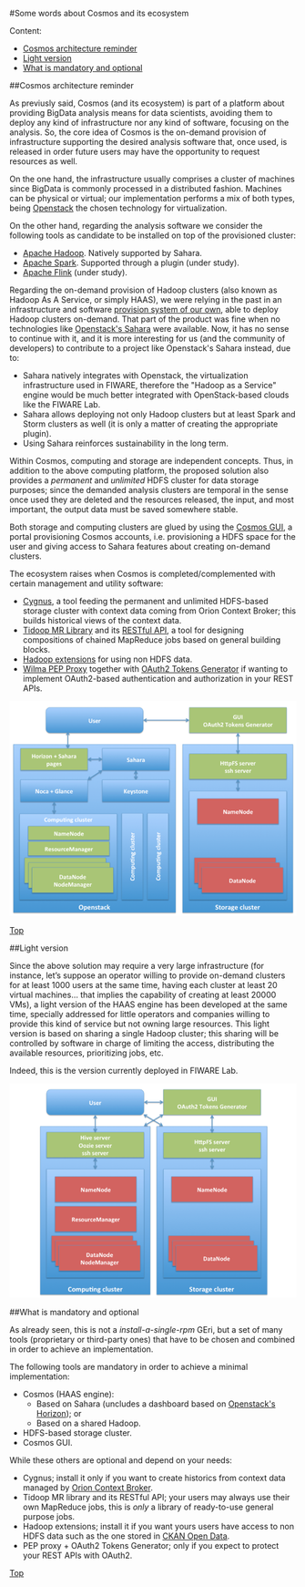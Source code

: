 #<a name="top"></a>Some words about Cosmos and its ecosystem

Content:<br>

* [Cosmos architecture reminder](#section1)
* [Light version](#section2)
* [What is mandatory and optional](#section3)

##<a name="section1"></a>Cosmos architecture reminder

As previusly said, Cosmos (and its ecosystem) is part of a platform about providing BigData analysis means for data scientists, avoiding them to deploy any kind of infrastructure nor any kind of software, focusing on the analysis. So, the core idea of Cosmos is the on-demand provision of infrastructure supporting the desired analysis software that, once used, is released in order future users may have the opportunity to request resources as well.

On the one hand, the infrastructure usually comprises a cluster of machines since BigData is commonly processed in a distributed fashion. Machines can be physical or virtual; our implementation performs a mix of both types, being [Openstack](http://www.openstack.org/) the chosen technology for virtualization.

On the other hand, regarding the analysis software we consider the following tools as candidate to be installed on top of the provisioned cluster:

* [Apache Hadoop](http://hadoop.apache.org/). Natively supported by Sahara.
* [Apache Spark](http://spark.apache.org/). Supported through a plugin (under study).
* [Apache Flink](http://flink.apache.org/) (under study).

Regarding the on-demand provision of Hadoop clusters (also known as Hadoop As A Service, or simply HAAS), we were relying in the past in an infrastructure and software [provision system of our own](http://github.com/telefonicaid/fiware-cosmos-platform), able to deploy Hadoop clusters on-demand. That part of the product was fine when no technologies like [Openstack's Sahara](http://docs.openstack.org/developer/sahara/) were available. Now, it has no sense to continue with it, and it is more interesting for us (and the community of developers) to contribute to a project like Openstack's Sahara instead, due to:

* Sahara natively integrates with Openstack, the virtualization infrastructure used in FIWARE, therefore the "Hadoop as a Service" engine would be much better integrated with OpenStack-based clouds like the FIWARE Lab.
* Sahara allows deploying not only Hadoop clusters but at least Spark and Storm clusters as well (it is only a matter of creating the appropriate plugin).
* Using Sahara reinforces sustainability in the long term.

Within Cosmos, computing and storage are independent concepts. Thus, in addition to the above computing platform, the proposed solution also provides a *permanent* and *unlimited* HDFS cluster for data storage purposes; since the demanded analysis clusters are temporal in the sense once used they are deleted and the resources released, the input, and most important, the output data must be saved somewhere stable.

Both storage and computing clusters are glued by using the [Cosmos GUI](http://github.com/telefonicaid/fiware-cosmos/tree/develop/cosmos-gui), a portal provisioning Cosmos accounts, i.e. provisioning a HDFS space for the user and giving access to Sahara features about creating on-demand clusters.

The ecosystem raises when Cosmos is completed/complemented with certain management and utility software:

* [Cygnus](http://github.com/telefonicaid/fiware-cygnus), a tool feeding the permanent and unlimited HDFS-based storage cluster with context data coming from Orion Context Broker; this builds historical views of the context data.
* [Tidoop MR Library](http://github.com/telefonicaid/fiware-tidoop/tree/master/tidoop-mr-lib) and its [RESTful API](http://github.com/telefonicaid/fiware-tidoop/tree/master/tidoop-mr-lib-api), a tool for designing compositions of chained MapReduce jobs based on general building blocks.
* [Hadoop extensions](http://github.com/telefonicaid/fiware-tidoop/tree/master/tidoop-hadoop-ext) for using non HDFS data.
* [Wilma PEP Proxy](http://github.com/ging/fi-ware-pep-proxy) together with [OAuth2 Tokens Generator](http://github.com/telefonicaid/fiware-cosmos/tree/develop/cosmos-auth) if wanting to implement OAuth2-based authentication and authorization in your REST APIs.

![Figure 2 - Big Data architecture reminder](big_data_installation_guide_figure_2.png "Figure 2 - Big Data architecture reminder")

[Top](#top)

##<a name="section2"></a>Light version

Since the above solution may require a very large infrastructure (for instance, let’s suppose an operator willing to provide on-demand clusters for at least 1000 users at the same time, having each cluster at least 20 virtual machines… that implies the capability of creating at least 20000 VMs), a light version of the HAAS engine has been developed at the same time, specially addressed for little operators and companies willing to provide this kind of service but not owning large resources. This light version is based on sharing a single Hadoop cluster; this sharing will be controlled by software in charge of limiting the access, distributing the available resources, prioritizing jobs, etc.

Indeed, this is the version currently deployed in FIWARE Lab.

![Figure 3 - Light-version Big Data architecture](big_data_installation_guide_figure_3.png "Figure 3 - Light-version Big Data architecture")

##<a name="section3"></a>What is mandatory and optional

As already seen, this is not a <i>install-a-single-rpm</i> GEri, but a set of many tools (proprietary or third-party ones) that have to be chosen and combined in order to achieve an implementation.

The following tools are mandatory in order to achieve a minimal implementation:

* Cosmos (HAAS engine):
    * Based on Sahara (uncludes a dashboard based on [Openstack's Horizon](http://docs.openstack.org/developer/horizon/)); or
    * Based on a shared Hadoop.
* HDFS-based storage cluster.
* Cosmos GUI.

While these others are optional and depend on your needs:

* Cygnus; install it only if you want to create historics from context data managed by [Orion Context Broker](http://catalogue.fiware.org/enablers/publishsubscribe-context-broker-orion-context-broker).
* Tidoop MR library and its RESTful API; your users may always use their own MapReduce jobs, this is *only* a library of ready-to-use general purpose jobs.
* Hadoop extensions; install it if you want yours users have access to non HDFS data such as the one stored in [CKAN Open Data](http://ckan.org/).
* PEP proxy + OAuth2 Tokens Generator; only if you expect to protect your REST APIs with OAuth2.
    
[Top](#top)

